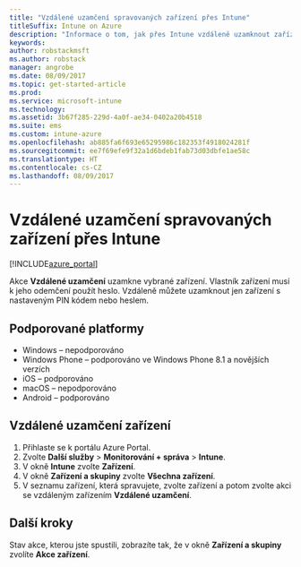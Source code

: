 ```yaml
---
title: "Vzdálené uzamčení spravovaných zařízení přes Intune"
titleSuffix: Intune on Azure
description: "Informace o tom, jak přes Intune vzdáleně uzamknout zařízení, která spravujete"
keywords: 
author: robstackmsft
ms.author: robstack
manager: angrobe
ms.date: 08/09/2017
ms.topic: get-started-article
ms.prod: 
ms.service: microsoft-intune
ms.technology: 
ms.assetid: 3b67f285-229d-4a0f-ae34-0402a20b4518
ms.suite: ems
ms.custom: intune-azure
ms.openlocfilehash: ab885fa6f693e65295986c182353f4918024281f
ms.sourcegitcommit: ee7f69efe9f32a1d6bdeb1fab73d03dbfe1ae58c
ms.translationtype: HT
ms.contentlocale: cs-CZ
ms.lasthandoff: 08/09/2017
---
```

# <a name="remotely-lock-managed-devices-with-intune"></a>Vzdálené uzamčení spravovaných zařízení přes Intune


[!INCLUDE[azure_portal](./includes/azure_portal.md)]

Akce **Vzdálené uzamčení** uzamkne vybrané zařízení. Vlastník zařízení musí k jeho odemčení použít heslo. Vzdáleně můžete uzamknout jen zařízení s nastaveným PIN kódem nebo heslem.

## <a name="supported-platforms"></a>Podporované platformy

- Windows – nepodporováno
- Windows Phone – podporováno ve Windows Phone 8.1 a novějších verzích
- iOS – podporováno
- macOS – nepodporováno
- Android – podporováno

## <a name="how-to-remote-lock-a-device"></a>Vzdálené uzamčení zařízení

1. Přihlaste se k portálu Azure Portal.
2. Zvolte **Další služby** > **Monitorování + správa** > **Intune**.
3. V okně **Intune** zvolte **Zařízení**.
4. V okně **Zařízení a skupiny** zvolte **Všechna zařízení**.
5. V seznamu zařízení, která spravujete, zvolte zařízení a potom zvolte akci se vzdáleným zařízením **Vzdálené uzamčení**.

## <a name="next-steps"></a>Další kroky

Stav akce, kterou jste spustili, zobrazíte tak, že v okně **Zařízení a skupiny** zvolíte **Akce zařízení**.
